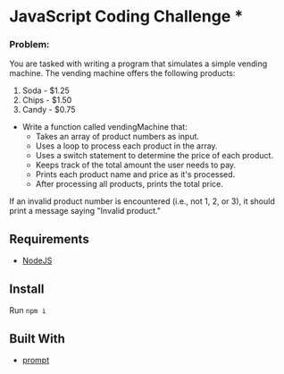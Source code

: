 # JavaScript Coding Challenge *

### Problem:
You are tasked with writing a program that simulates a simple vending machine. The vending machine offers the following products:

1. Soda - $1.25
2. Chips - $1.50
3. Candy - $0.75

- Write a function called vendingMachine that:
  - Takes an array of product numbers as input.
  - Uses a loop to process each product in the array.
  - Uses a switch statement to determine the price of each product.
  - Keeps track of the total amount the user needs to pay.
  - Prints each product name and price as it's processed.
  - After processing all products, prints the total price.

If an invalid product number is encountered (i.e., not 1, 2, or 3), it should print a message saying "Invalid product."

## Requirements
- [NodeJS](https://nodejs.org/en/download/package-manager/current)


## Install
Run `npm i`

## Built With
- [prompt](https://nodejs.org/en/download/package-manager/current)
